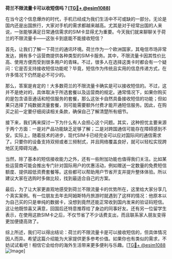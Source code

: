**荷兰不限流量卡可以收短信吗？[[TG💪+ @esim1088](https://t.me/s/esim1088)]**

在当今这个信息爆炸的时代，手机已经成为我们生活中不可或缺的一部分。无论是国内还是出国旅行，大家对手机的需求都越来越高。尤其是对于经常出国的人来说，一张能够满足日常通信需求的SIM卡显得尤为重要。今天我们就来聊聊关于荷兰的不限流量卡——这张卡到底能不能接收短信？

首先，让我们了解一下荷兰的通讯环境。荷兰作为一个欧洲国家，其电信市场非常发达，拥有多个运营商提供各种类型的SIM卡服务。其中，不限流量卡因其性价比高、使用方便而受到很多用户的青睐。不过，很多人在选择这类卡时都会有一个疑问：它是否支持接收短信功能呢？毕竟，短信作为传统且实用的信息传递方式，在许多情况下仍然是必不可少的。

那么，答案是肯定的！大多数荷兰的不限流量卡确实是可以接收短信的。不过，这并不是绝对的，具体取决于所选套餐以及运营商的规定。通常情况下，如果你购买的是包含语音通话和短信服务的套餐，那么这张卡自然具备接收短信的功能；但如果只选择了纯数据流量套餐，则可能需要额外付费才能开通短信服务。因此，在购买之前一定要仔细阅读相关条款，确保自己了解清楚所有细节。

接下来，我们再来探讨一下为什么有人会担心这个问题。其实，这种担忧主要来源于两个方面：一是对产品功能缺乏足够了解；二是对跨国通信可能存在障碍感到不安。实际上，随着技术的进步，现代SIM卡已经完全可以应对国际间的通信需求了。只要你的设备支持双频或者三频制式，并且网络覆盖良好，就可以轻松实现跨地区无障碍沟通。

当然，除了基本的短信接收能力之外，还有一些附加功能也值得我们关注。比如某些运营商可能会推出专门针对国际用户的优惠活动，例如赠送一定数量的免费短信额度、提供超低资费套餐等。这些都可以帮助用户节省开支并提升整体体验。所以建议大家在选购时多做比较，找到最适合自己的方案。

最后，为了让大家更直观地感受到荷兰不限流量卡的优势所在，这里给大家分享几个真实案例。有一位朋友去年去阿姆斯特丹旅游时就遇到了这样的情况：他原本以为自己买的只是单纯的数据卡，没想到竟然还能正常收到国内发来的验证码短信。这让他既惊喜又满意，回国后还特意推荐给了身边的同事好友。还有另一位留学生表示，在使用这款SIM卡之后，不仅节省了不少话费支出，而且联系家人朋友变得更加便捷高效了。

综上所述，我们可以得出结论：荷兰的不限流量卡是可以接收短信的，但具体情况因人而异。希望这篇介绍能为大家提供更多参考价值。如果你也有类似的需求，不妨试试看吧！相信它会给你的海外生活带来更多便利与乐趣。[[TG💪+ @esim1088](https://t.me/s/esim1088) ![Image](https://i.postimg.cc/4NQfJmqS/Snipaste-2025-05-13-00-14-12.png)]